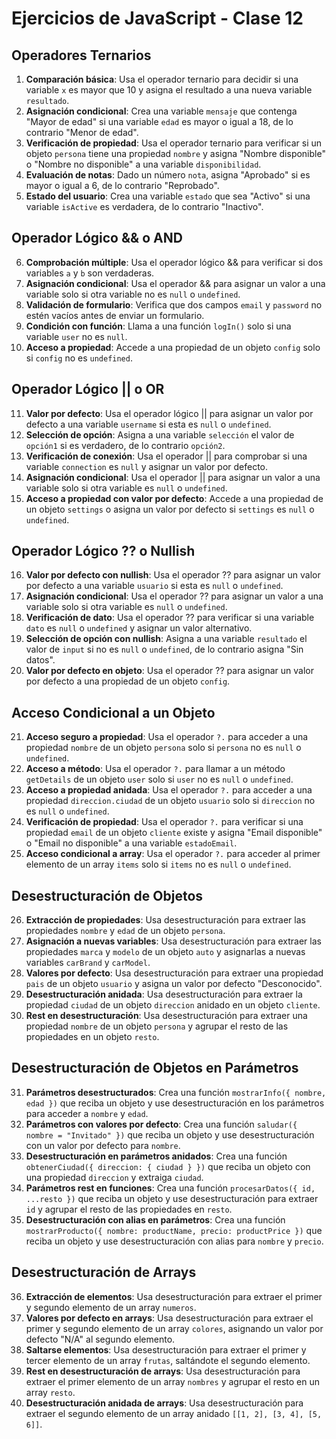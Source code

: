 # Ejercicios de JavaScript - Clase 12

## Operadores Ternarios

1. **Comparación básica**: Usa el operador ternario para decidir si una variable `x` es mayor que 10 y asigna el resultado a una nueva variable `resultado`.
2. **Asignación condicional**: Crea una variable `mensaje` que contenga "Mayor de edad" si una variable `edad` es mayor o igual a 18, de lo contrario "Menor de edad".
3. **Verificación de propiedad**: Usa el operador ternario para verificar si un objeto `persona` tiene una propiedad `nombre` y asigna "Nombre disponible" o "Nombre no disponible" a una variable `disponibilidad`.
4. **Evaluación de notas**: Dado un número `nota`, asigna "Aprobado" si es mayor o igual a 6, de lo contrario "Reprobado".
5. **Estado del usuario**: Crea una variable `estado` que sea "Activo" si una variable `isActive` es verdadera, de lo contrario "Inactivo".

## Operador Lógico && o AND

6. **Comprobación múltiple**: Usa el operador lógico && para verificar si dos variables `a` y `b` son verdaderas.
7. **Asignación condicional**: Usa el operador && para asignar un valor a una variable solo si otra variable no es `null` o `undefined`.
8. **Validación de formulario**: Verifica que dos campos `email` y `password` no estén vacíos antes de enviar un formulario.
9. **Condición con función**: Llama a una función `logIn()` solo si una variable `user` no es `null`.
10. **Acceso a propiedad**: Accede a una propiedad de un objeto `config` solo si `config` no es `undefined`.

## Operador Lógico || o OR

11. **Valor por defecto**: Usa el operador lógico || para asignar un valor por defecto a una variable `username` si esta es `null` o `undefined`.
12. **Selección de opción**: Asigna a una variable `selección` el valor de `opción1` si es verdadero, de lo contrario `opción2`.
13. **Verificación de conexión**: Usa el operador || para comprobar si una variable `connection` es `null` y asignar un valor por defecto.
14. **Asignación condicional**: Usa el operador || para asignar un valor a una variable solo si otra variable es `null` o `undefined`.
15. **Acceso a propiedad con valor por defecto**: Accede a una propiedad de un objeto `settings` o asigna un valor por defecto si `settings` es `null` o `undefined`.

## Operador Lógico ?? o Nullish

16. **Valor por defecto con nullish**: Usa el operador ?? para asignar un valor por defecto a una variable `usuario` si esta es `null` o `undefined`.
17. **Asignación condicional**: Usa el operador ?? para asignar un valor a una variable solo si otra variable es `null` o `undefined`.
18. **Verificación de dato**: Usa el operador ?? para verificar si una variable `dato` es `null` o `undefined` y asignar un valor alternativo.
19. **Selección de opción con nullish**: Asigna a una variable `resultado` el valor de `input` si no es `null` o `undefined`, de lo contrario asigna "Sin datos".
20. **Valor por defecto en objeto**: Usa el operador ?? para asignar un valor por defecto a una propiedad de un objeto `config`.

## Acceso Condicional a un Objeto

21. **Acceso seguro a propiedad**: Usa el operador `?.` para acceder a una propiedad `nombre` de un objeto `persona` solo si `persona` no es `null` o `undefined`.
22. **Acceso a método**: Usa el operador `?.` para llamar a un método `getDetails` de un objeto `user` solo si `user` no es `null` o `undefined`.
23. **Acceso a propiedad anidada**: Usa el operador `?.` para acceder a una propiedad `direccion.ciudad` de un objeto `usuario` solo si `direccion` no es `null` o `undefined`.
24. **Verificación de propiedad**: Usa el operador `?.` para verificar si una propiedad `email` de un objeto `cliente` existe y asigna "Email disponible" o "Email no disponible" a una variable `estadoEmail`.
25. **Acceso condicional a array**: Usa el operador `?.` para acceder al primer elemento de un array `items` solo si `items` no es `null` o `undefined`.

## Desestructuración de Objetos

26. **Extracción de propiedades**: Usa desestructuración para extraer las propiedades `nombre` y `edad` de un objeto `persona`.
27. **Asignación a nuevas variables**: Usa desestructuración para extraer las propiedades `marca` y `modelo` de un objeto `auto` y asignarlas a nuevas variables `carBrand` y `carModel`.
28. **Valores por defecto**: Usa desestructuración para extraer una propiedad `pais` de un objeto `usuario` y asigna un valor por defecto "Desconocido".
29. **Desestructuración anidada**: Usa desestructuración para extraer la propiedad `ciudad` de un objeto `direccion` anidado en un objeto `cliente`.
30. **Rest en desestructuración**: Usa desestructuración para extraer una propiedad `nombre` de un objeto `persona` y agrupar el resto de las propiedades en un objeto `resto`.

## Desestructuración de Objetos en Parámetros

31. **Parámetros desestructurados**: Crea una función `mostrarInfo({ nombre, edad })` que reciba un objeto y use desestructuración en los parámetros para acceder a `nombre` y `edad`.
32. **Parámetros con valores por defecto**: Crea una función `saludar({ nombre = "Invitado" })` que reciba un objeto y use desestructuración con un valor por defecto para `nombre`.
33. **Desestructuración en parámetros anidados**: Crea una función `obtenerCiudad({ direccion: { ciudad } })` que reciba un objeto con una propiedad `direccion` y extraiga `ciudad`.
34. **Parámetros rest en funciones**: Crea una función `procesarDatos({ id, ...resto })` que reciba un objeto y use desestructuración para extraer `id` y agrupar el resto de las propiedades en `resto`.
35. **Desestructuración con alias en parámetros**: Crea una función `mostrarProducto({ nombre: productName, precio: productPrice })` que reciba un objeto y use desestructuración con alias para `nombre` y `precio`.

## Desestructuración de Arrays

36. **Extracción de elementos**: Usa desestructuración para extraer el primer y segundo elemento de un array `numeros`.
37. **Valores por defecto en arrays**: Usa desestructuración para extraer el primer y segundo elemento de un array `colores`, asignando un valor por defecto "N/A" al segundo elemento.
38. **Saltarse elementos**: Usa desestructuración para extraer el primer y tercer elemento de un array `frutas`, saltándote el segundo elemento.
39. **Rest en desestructuración de arrays**: Usa desestructuración para extraer el primer elemento de un array `nombres` y agrupar el resto en un array `resto`.
40. **Desestructuración anidada de arrays**: Usa desestructuración para extraer el segundo elemento de un array anidado `[[1, 2], [3, 4], [5, 6]]`.


